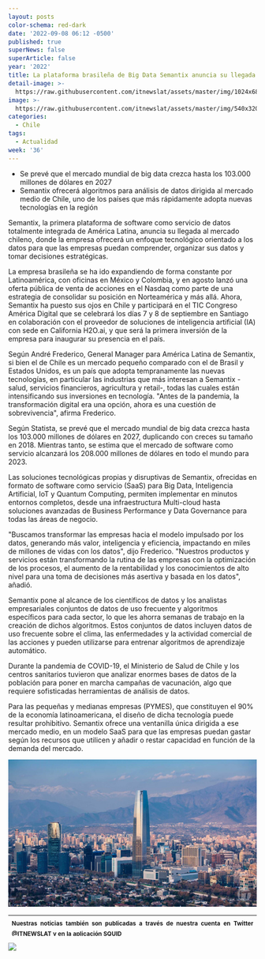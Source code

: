 ```yaml
---
layout: posts
color-schema: red-dark
date: '2022-09-08 06:12 -0500'
published: true
superNews: false
superArticle: false
year: '2022'
title: La plataforma brasileña de Big Data Semantix anuncia su llegada a Chile
detail-image: >-
  https://raw.githubusercontent.com/itnewslat/assets/master/img/1024x680/Santiago-de-Chile-g.jpg
image: >-
  https://raw.githubusercontent.com/itnewslat/assets/master/img/540x320/Santiago-de-Chile-p.jpg
categories:
  - Chile
tags:
  - Actualidad
week: '36'
---
```

- Se prevé que el mercado mundial de big data crezca hasta los 103.000 millones de dólares en 2027
- Semantix ofrecerá algoritmos para análisis de datos dirigida al mercado medio de Chile, uno de los países que más rápidamente adopta nuevas tecnologías en la región

Semantix, la primera plataforma de software como servicio de datos totalmente integrada de América Latina, anuncia su llegada al mercado chileno, donde la empresa ofrecerá un enfoque tecnológico orientado a los datos para que las empresas puedan comprender, organizar sus datos y tomar decisiones estratégicas.
 
La empresa brasileña se ha ido expandiendo de forma constante por Latinoamérica, con oficinas en México y Colombia, y en agosto lanzó una oferta pública de venta de acciones en el Nasdaq como parte de una estrategia de consolidar su posición en Norteamérica y más allá. Ahora, Semantix ha puesto sus ojos en Chile y participará en el TIC Congreso América Digital que se celebrará los días 7 y 8 de septiembre en Santiago en colaboración con el proveedor de soluciones de inteligencia artificial (IA) con sede en California H2O.ai, y que será la primera inversión de la empresa para inaugurar su presencia en el país.
 
Según André Frederico, General Manager para América Latina de Semantix, si bien el de Chile es un mercado pequeño comparado con el de Brasil y Estados Unidos, es un país que adopta tempranamente las nuevas tecnologías, en particular las industrias que más interesan a Semantix -salud, servicios financieros, agricultura y retail-, todas las cuales están intensificando sus inversiones en tecnología. "Antes de la pandemia, la transformación digital era una opción, ahora es una cuestión de sobrevivencia", afirma Frederico.
 
Según Statista, se prevé que el mercado mundial de big data crezca hasta los 103.000 millones de dólares en 2027, duplicando con creces su tamaño en 2018. Mientras tanto, se estima que el mercado de software como servicio alcanzará los 208.000 millones de dólares en todo el mundo para 2023.
 
Las soluciones tecnológicas propias y disruptivas de Semantix, ofrecidas en formato de software como servicio (SaaS) para Big Data, Inteligencia Artificial, IoT y Quantum Computing, permiten implementar en minutos entornos completos, desde una infraestructura Multi-cloud hasta soluciones avanzadas de Business Performance y Data Governance para todas las áreas de negocio.
 
"Buscamos transformar las empresas hacia el modelo impulsado por los datos, generando más valor, inteligencia y eficiencia, impactando en miles de millones de vidas con los datos", dijo Frederico. "Nuestros productos y servicios están transformando la rutina de las empresas con la optimización de los procesos, el aumento de la rentabilidad y los conocimientos de alto nivel para una toma de decisiones más asertiva y basada en los datos", añadió.
 
Semantix pone al alcance de los científicos de datos y los analistas empresariales conjuntos de datos de uso frecuente y algoritmos específicos para cada sector, lo que les ahorra semanas de trabajo en la creación de dichos algoritmos. Estos conjuntos de datos incluyen datos de uso frecuente sobre el clima, las enfermedades y la actividad comercial de las acciones y pueden utilizarse para entrenar algoritmos de aprendizaje automático.
 
Durante la pandemia de COVID-19, el Ministerio de Salud de Chile y los centros sanitarios tuvieron que analizar enormes bases de datos de la población para poner en marcha campañas de vacunación, algo que requiere sofisticadas herramientas de análisis de datos.
 
Para las pequeñas y medianas empresas (PYMES), que constituyen el 90% de la economía latinoamericana, el diseño de dicha tecnología puede resultar prohibitivo. Semantix ofrece una ventanilla única dirigida a ese mercado medio, en un modelo SaaS para que las empresas puedan gastar según los recursos que utilicen y añadir o restar capacidad en función de la demanda del mercado.
 
 ![](https://raw.githubusercontent.com/itnewslat/assets/master/img/540x320/Santiago-de-Chile-p.jpg)

<table style="height: 42px;" width="569">
<tbody>
<tr>
<td style="text-align: justify;"><sub><strong>Nuestras noticias también son publicadas a través de nuestra cuenta en Twitter <a href="https://twitter.com/itnewslat?lang=es">@ITNEWSLAT</a> y en la aplicación <a href="https://squidapp.co/en/">SQUID</a></strong></sub></td>
</tr>
</tbody>
</table>

<img src="https://tracker.metricool.com/c3po.jpg?hash=56f88a41e39ab42c063cc51676587a04"/>